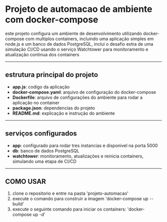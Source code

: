 # Projeto de automacao de ambiente com docker-compose

este projeto configura um ambiente de desenvolvimento utilizando docker-compose com multiplos containers, incluindo uma aplicação simples em node.js e um banco de dados PostgreSQL, inclui o desafio extra de uma simulação CI/CD usando o serviço Watchtower para monitoramento e atualização continua dos containers

---

## estrutura principal do projeto

- **app.js**: codigo da aplicação
- **docker-compose.yaml**: arquivo de configuração do docker-compose
- **Dockerfile**: arquivo de configurações do ambiente para rodar a aplicação no container
- **package.json**: dependencias do projeto
- **README.md**: explicação e instrução do ambiente

---

## serviços configurados

- **app**: configurado para rodar tres instancias e disponivel na porta 5000
- **db**: banco de dados PostgreSQL
- **watchtower**: monitoramento, atualizações e reinicia containers, simulando uma etapa de CI/CD

---

## COMO USAR

1. clone o repositorio e entre na pasta 'projeto-automacao'
2. execute o comando para construir a imagem 'docker-compose up --build'
3. execute o seguinte comando para iniciar os containers: 'docker-compose up -d'
